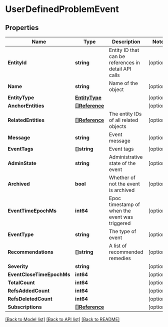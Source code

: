 # UserDefinedProblemEvent

## Properties

Name | Type | Description | Notes
------------ | ------------- | ------------- | -------------
**EntityId** | **string** | Entity ID that can be references in detail API calls | [optional] 
**Name** | **string** | Name of the object | [optional] 
**EntityType** | [**EntityType**](EntityType.md) |  | [optional] 
**AnchorEntities** | [**[]Reference**](Reference.md) |  | [optional] 
**RelatedEntities** | [**[]Reference**](Reference.md) | The entity IDs of all related objects | [optional] 
**Message** | **string** | Event message | [optional] 
**EventTags** | **[]string** | Event tags | [optional] 
**AdminState** | **string** | Administrative state of the event | [optional] 
**Archived** | **bool** | Whether of not the event is archived | [optional] 
**EventTimeEpochMs** | **int64** | Epoc timestamp of when the event was triggered | [optional] 
**EventType** | **string** | The type of event | [optional] 
**Recommendations** | **[]string** | A list of recommended remedies | [optional] 
**Severity** | **string** |  | [optional] 
**EventCloseTimeEpochMs** | **int64** |  | [optional] 
**TotalCount** | **int64** |  | [optional] 
**RefsAddedCount** | **int64** |  | [optional] 
**RefsDeletedCount** | **int64** |  | [optional] 
**Subscriptions** | [**[]Reference**](Reference.md) |  | [optional] 

[[Back to Model list]](../README.md#documentation-for-models) [[Back to API list]](../README.md#documentation-for-api-endpoints) [[Back to README]](../README.md)


